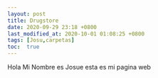 ```yaml
---
layout: post
title: Drugstore 
date: 2020-09-29 23:18 +0800
last_modified_at: 2020-10-01 01:08:25 +0800
tags: [Josu,carpetas]
toc:  true
---
```

Hola Mi Nombre es Josue esta es mi pagina web 
